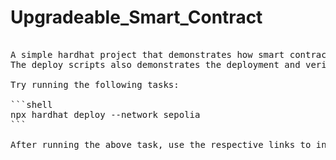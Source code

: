 # Upgradeable_Smart_Contract

<pre>  
A simple hardhat project that demonstrates how smart contracts are/can be upgraded.
The deploy scripts also demonstrates the deployment and verification of multiple smart contracts at once

Try running the following tasks:

```shell
npx hardhat deploy --network sepolia
```

After running the above task, use the respective links to interact with the contracts.
</pre>
